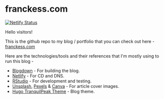 # franckess.com

[![Netlify Status](https://api.netlify.com/api/v1/badges/372c69a6-2d22-4e66-a658-8c78338cb09a/deploy-status)](https://app.netlify.com/sites/kind-yonath-76baba/deploys)

Hello visitors!

This is the github repo to my blog / portfolio that you can check out here - [franckess.com](https://franckess.com/)

Here are the technologies/tools and their references that I'm mostly using to run this blog -   

- [Blogdown](https://bookdown.org/yihui/blogdown/) - For building the blog.
- [Netlify](https://www.netlify.com/) - For CD and DNS.
- [RStudio](https://www.rstudio.com/) - For development and testing.
- [Unsplash](https://unsplash.com/), [Pexels](https://www.pexels.com/) & [Canva](https://www.canva.com/) - For article cover images.
- [Hugo TranquilPeak Theme](https://github.com/kakawait/hugo-tranquilpeak-theme) - Blog theme.